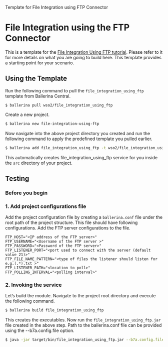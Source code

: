 Template for File Integration using FTP Connector
# File Integration using the FTP Connector

This is a template for the [File Integration Using FTP tutorial](https://ei.docs.wso2.com/en/latest/ballerina-integrator/learn/tutorials/file-based-integrations/file-integration-using-ftp/1/). Please refer to it for more details on what you are going to build here. This template provides a starting point for your scenario. 

## Using the Template

Run the following command to pull the `file_integration_using_ftp` template from Ballerina Central.

```
$ ballerina pull wso2/file_integration_using_ftp
```

Create a new project.

```bash
$ ballerina new file-integration-using-ftp
```

Now navigate into the above project directory you created and run the following command to apply the predefined template 
you pulled earlier.

```bash
$ ballerina add file_integration_using_ftp -t wso2/file_integration_using_ftp
```

This automatically creates file_integration_using_ftp service for you inside the `src` directory of your project.  

## Testing

### Before you begin

### 1. Add project configurations file

Add the project configuration file by creating a `ballerina.conf` file under the root path of the project structure. 
This file should have following configurations. Add the FTP server configurations to the file.

```
FTP_HOST="<IP address of the FTP server>"
FTP_USERNAME="<Username of the FTP server >"
FTP_PASSWORD="<Password of the FTP server>"
FTP_LISTENER_PORT="<port used to connect with the server (default value 21)>"
FTP_FILE_NAME_PATTERN="<type of files the listener should listen for e.g.(.*).txt >"
FTP_LISTENER_PATH="<location to poll>"
FTP_POLLING_INTERVAL="<polling interval>"
```

### 2. Invoking the service

Let’s build the module. Navigate to the project root directory and execute the following command.

```bash
$ ballerina build file_integration_using_ftp
```

This creates the executables. Now run the `file_integration_using_ftp.jar` file created in the above step. Path to the 
ballerina.conf file can be provided using the --b7a.config.file option.

```bash
$ java -jar target/bin/file_integration_using_ftp.jar --b7a.config.file=path/to/ballerina.conf/file
```
